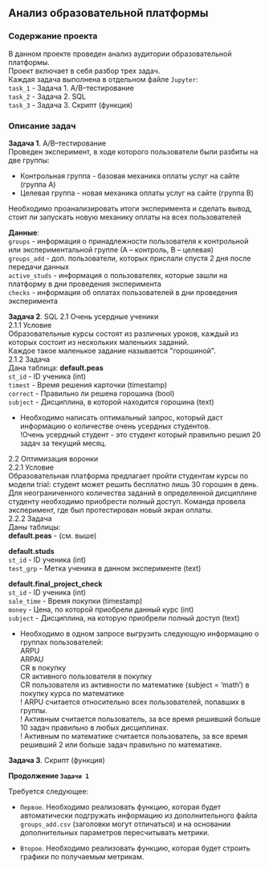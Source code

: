 ## Анализ образовательной платформы

### Содержание проекта

В данном проекте проведен анализ аудитории образовательной платформы.  
Проект включает в себя разбор трех задач.  
Каждая задача выполнена в отдельном файле `Jupyter`:  
`task_1` - Задача 1. A/B–тестирование  
`task_2` - Задача 2. SQL  
`task_3` - Задача 3. Скрипт (функция)  

### Описание задач

**Задача 1**. A/B–тестирование  
Проведен эксперимент, в ходе которого пользователи были разбиты на две группы:  
- Контрольная группа - базовая механика оплаты услуг на сайте (группа A)  
- Целевая группа - новая механика оплаты услуг на сайте (группа B)  

Необходимо проанализировать итоги эксперимента и сделать вывод, стоит ли запускать новую механику оплаты на всех пользователей  

**Данные**:  
`groups` - информация о принадлежности пользователя к контрольной или экспериментальной группе (А – контроль, B – целевая)  
`groups_add` - доп. пользователи, которых прислали спустя 2 дня после передачи данных  
`active_studs` - информация о пользователях, которые зашли на платформу в дни проведения эксперимента  
`checks` - информация об оплатах пользователей в дни проведения эксперимента  

**Задача 2**. SQL
2.1 Очень усердные ученики  
2.1.1 Условие  
Образовательные курсы состоят из различных уроков, каждый из которых состоит из нескольких маленьких заданий.  
Каждое такое маленькое задание называется "горошиной".  
2.1.2 Задача  
Дана таблица:
**default.peas**  
`st_id` - ID ученика (int)  
`timest` - Время решения карточки (timestamp)  
`correct` - Правильно ли решена горошина (bool)  
`subject` - Дисциплина, в которой находится горошина (text)  

- Необходимо написать оптимальный запрос, который даст информацию о количестве очень усердных студентов.  
!Очень усердный студент - это студент который правильно решил 20 задач за текущий месяц.  

2.2 Оптимизация воронки  
2.2.1 Условие  
Образовательная платформа предлагает пройти студентам курсы по модели trial: студент может решить бесплатно лишь 30 горошин в день. Для неограниченного количества заданий в определенной дисциплине студенту необходимо приобрести полный доступ. Команда провела эксперимент, где был протестирован новый экран оплаты.  
2.2.2 Задача  
Даны таблицы:  
**default.peas** - (см. выше)  

**default.studs**  
`st_id` - ID ученика (int)  
`test_grp` - Метка ученика в данном эксперименте (text)  

**default.final_project_check**  
`st_id` - ID ученика (int)  
`sale_time` - Время покупки (timestamp)  
`money` - Цена, по которой приобрели данный курс (int)  
`subject` - Дисциплина, на которую приобрели полный доступ (text)  

- Необходимо в одном запросе выгрузить следующую информацию о группах пользователей:  
ARPU   
ARPAU  
CR в покупку  
СR активного пользователя в покупку  
CR пользователя из активности по математике (subject = ’math’) в покупку курса по математике  
! ARPU считается относительно всех пользователей, попавших в группы.  
! Активным считается пользователь, за все время решивший больше 10 задач правильно в любых дисциплинах.  
! Активным по математике считается пользователь, за все время решивший 2 или больше задач правильно по математике.

**Задача 3**. Скрипт (функция)

**Продолжение `Задачи 1`**

Требуется следующее:  
- `Первое`. Необходимо реализовать функцию, которая будет автоматически подгружать информацию из дополнительного файла `groups_add.csv` (заголовки могут отличаться) и на основании дополнительных параметров пересчитывать метрики.  

- `Второе`. Необходимо реализовать функцию, которая будет строить графики по получаемым метрикам.
